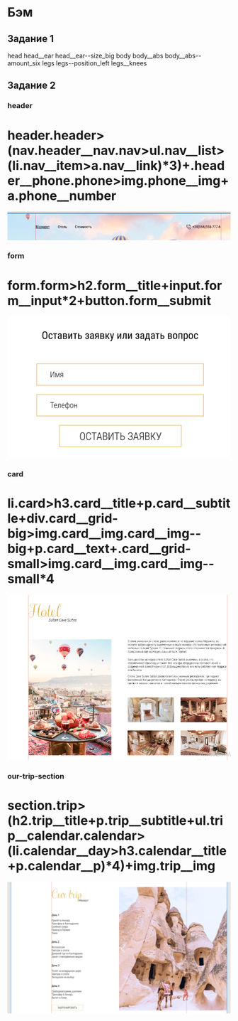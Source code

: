 # Бэм
## Задание 1
head
head__ear
head__ear--size_big
body
body__abs
body__abs--amount_six
legs
legs--position_left
legs__knees


## Задание 2
### header

# header.header>(nav.header__nav.nav>ul.nav__list>(li.nav__item>a.nav__link)*3)+.header__phone.phone>img.phone__img+a.phone__number

![alt text](pic/Screenshot_1.png)


### form 

# form.form>h2.form__title+input.form__input*2+button.form__submit

![Alt text](pic/Screenshot_2.png)

### card

# li.card>h3.card__title+p.card__subtitle+div.card__grid-big>img.card__img.card__img--big+p.card__text+.card__grid-small>img.card__img.card__img--small*4

![Alt text](pic/Screenshot_3.png)


### our-trip-section

# section.trip>(h2.trip__title+p.trip__subtitle+ul.trip__calendar.calendar>(li.calendar__day>h3.calendar__title+p.calendar__p)*4)+img.trip__img


![Alt text](pic/Screenshot_4.png)
